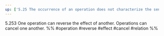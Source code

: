 ```yaml
---
up: ['5.25 The occurrence of an operation does not characterize the sense of a proposition.']
---
```

5.253 One operation can reverse the effect of another. Operations can cancel one another.
%%
#operation #reverse #effect #cancel #relation %%